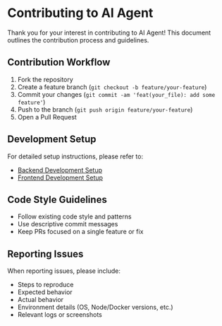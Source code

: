 # Contributing to AI Agent

Thank you for your interest in contributing to AI Agent! This document outlines the contribution process and guidelines.

## Contribution Workflow

1. Fork the repository
2. Create a feature branch (`git checkout -b feature/your-feature`)
3. Commit your changes (`git commit -am 'feat(your_file): add some feature'`)
4. Push to the branch (`git push origin feature/your-feature`)
5. Open a Pull Request

## Development Setup

For detailed setup instructions, please refer to:

- [Backend Development Setup](backend/README.md)
- [Frontend Development Setup](frontend/README.md)

## Code Style Guidelines

- Follow existing code style and patterns
- Use descriptive commit messages
- Keep PRs focused on a single feature or fix

## Reporting Issues

When reporting issues, please include:

- Steps to reproduce
- Expected behavior
- Actual behavior
- Environment details (OS, Node/Docker versions, etc.)
- Relevant logs or screenshots
